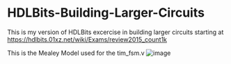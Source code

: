 # HDLBits-Building-Larger-Circuits
This is my version of HDLBits excercise in building larger circuits starting at https://hdlbits.01xz.net/wiki/Exams/review2015_count1k

This is the Mealey Model used for the tim_fsm.v
![image](https://user-images.githubusercontent.com/46980468/222591527-4931a89a-590f-4b8a-b3a0-809c8089bfc4.png)

